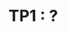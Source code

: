 <!DOCTYPE html>
<html>
    <head>
        <title>TP1 (BDR1)</title>
        <link rel="stylesheet" href="./index.css">
        <script type="module" src="./index.js" defer></script>
    </head>
    <body>
        <header></header>
        <main>

# TP1 : ?

</main>
    </body>
</html>
